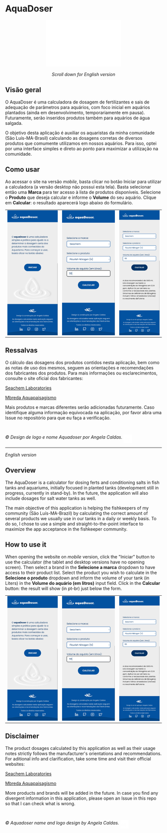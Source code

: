 # AquaDoser

<div align="center">
  <img src="assets/images/aquadoser_white.svg" height="150">

_Scroll down for English version_

</div>

## Visão geral

O AquaDoser é uma calculadora de dosagem de fertilizantes e sais de adequação de parâmetros para aquários, com foco inicial em aquários plantados (ainda em desenvolvimento, temporariamente em pausa). Futuramente, serão inseridos produtos também para aquários de água salgada.

O objetivo desta aplicação é auxiliar os aquaristas da minha comunidade (São Luís-MA-Brasil) calculando as dosagens corretas de diversos produtos que comumente utilizamos em nossos aquários. Para isso, optei por uma interface simples e direto ao ponto para maximizar a utilização na comunidade.

## Como usar

Ao acessar o site na versão _mobile_, basta clicar no botão Iniciar para utilizar a calculadora (a versão desktop não possui esta tela). Basta selecionar então uma **Marca** para ter acesso à lista de produtos disponíveis. Selecione o **Produto** que deseja calcular e informe o **Volume** do seu aquário. Clique em **Calcular**: o resultado aparecerá logo abaixo do formulário.

<table>
  <tr valign="top">
    <td><img src="https://raw.githubusercontent.com/sucodelarangela/aquadoser/master/assets/images/screen_1.png" alt="Tela inicial do Aquadoser" ></td>
    <td><img src="https://raw.githubusercontent.com/sucodelarangela/aquadoser/master/assets/images/screen_2.png" alt="Tela inicial do Aquadoser" ></td>
    <td><img src="https://raw.githubusercontent.com/sucodelarangela/aquadoser/master/assets/images/screen_3.png" alt="Tela inicial do Aquadoser" ></td>
  </tr>
</table>

## Ressalvas

O cálculo das dosagens dos produtos contidos nesta aplicação, bem como as notas de uso dos mesmos, seguem as orientações e recomendações dos fabricantes dos produtos. Para mais informações ou esclarecimentos, consulte o site oficial dos fabricantes:

[Seachem Laboratories](https://www.seachem.com/)

[Mbreda Aquapaisagismo](https://www.mbreda.com.br/)

Mais produtos e marcas diferentes serão adicionadas futuramente. Caso identifique alguma informação equivocada na aplicação, por favor abra uma Issue no repositório para que eu faça a verificação.

<br>

_© Design de logo e nome Aquadoser por Angela Caldas._ <span><img src="assets/images/ac_logo_white.svg" height="28" align="top"></span>

---

_English version_

## Overview

The AquaDoser is a calculator for dosing ferts and conditioning salts in fish tanks and aquariums, initially focused in planted tanks (development still in progress, currently in stand-by). In the future, the application will also include dosages for salt water tanks as well.

The main objective of this application is helping the fishkeepers of my community (São Luís-MA-Brazil) by calculating the correct amount of several products we usually use in our tanks in a daily or weekly basis. To do so, I chose to use a simple and straight-to-the-point interface to maximize the app acceptance in the fishkeeper community.

## How to use it

When opening the website on _mobile_ version, click the "Iniciar" button to use the calculator (the tablet and desktop versions have no opening screen). Then select a brand in the **Selecione a marca** dropdown to have access to their product list. Select the product you wish to calculate in the **Selecione o produto** dropdown and inform the volume of your tank (in Liters) in the **Volume do aquário (em litros)** input field. Click in the **Calcular** button: the result will show (in pt-br) just below the form.

<table>
  <tr valign="top">
    <td><img src="https://raw.githubusercontent.com/sucodelarangela/aquadoser/master/assets/images/screen_1.png" alt="Tela inicial do Aquadoser" ></td>
    <td><img src="https://raw.githubusercontent.com/sucodelarangela/aquadoser/master/assets/images/screen_2.png" alt="Tela inicial do Aquadoser" ></td>
    <td><img src="https://raw.githubusercontent.com/sucodelarangela/aquadoser/master/assets/images/screen_3.png" alt="Tela inicial do Aquadoser" ></td>
  </tr>
</table>

## Disclaimer

The product dosages calculated by this application as well as their usage notes strictly follows the manufacturer's orientations and recommendations. For aditional info and clarification, take some time and visit their official websites:

[Seachem Laboratories](https://www.seachem.com/)

[Mbreda Aquapaisagismo](https://www.mbreda.com.br/)

More products and brands will be added in the future. In case you find any divergent information in this application, please open an Issue in this repo so that I can check what is wrong.

<br>

_© Aquadoser name and logo design by Angela Caldas._ <span><img src="assets/images/ac_logo_white.svg" height="28" align="top"></span>
